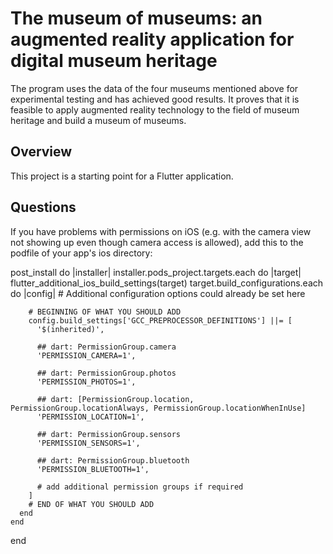 # The museum of museums: an augmented reality application for digital museum heritage 

The program uses the data of the four museums mentioned above for experimental testing and has achieved good results. It proves that it is feasible to apply augmented reality technology to the field of museum heritage and build a museum of museums.


## Overview

This project is a starting point for a Flutter application.

## Questions

If you have problems with permissions on iOS (e.g. with the camera view not showing up even though camera access is allowed), add this to the podfile of your app's ios directory:

post_install do |installer|
    installer.pods_project.targets.each do |target|
      flutter_additional_ios_build_settings(target)
      target.build_configurations.each do |config|
        # Additional configuration options could already be set here

        # BEGINNING OF WHAT YOU SHOULD ADD
        config.build_settings['GCC_PREPROCESSOR_DEFINITIONS'] ||= [
          '$(inherited)',

          ## dart: PermissionGroup.camera
          'PERMISSION_CAMERA=1',

          ## dart: PermissionGroup.photos
          'PERMISSION_PHOTOS=1',

          ## dart: [PermissionGroup.location, PermissionGroup.locationAlways, PermissionGroup.locationWhenInUse]
          'PERMISSION_LOCATION=1',

          ## dart: PermissionGroup.sensors
          'PERMISSION_SENSORS=1',

          ## dart: PermissionGroup.bluetooth
          'PERMISSION_BLUETOOTH=1',

          # add additional permission groups if required
        ]
        # END OF WHAT YOU SHOULD ADD
      end
    end
  end
